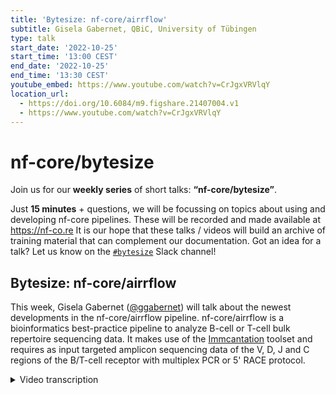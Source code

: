 ```yaml
---
title: 'Bytesize: nf-core/airrflow'
subtitle: Gisela Gabernet, QBiC, University of Tübingen
type: talk
start_date: '2022-10-25'
start_time: '13:00 CEST'
end_date: '2022-10-25'
end_time: '13:30 CEST'
youtube_embed: https://www.youtube.com/watch?v=CrJgxVRVlqY
location_url:
  - https://doi.org/10.6084/m9.figshare.21407004.v1
  - https://www.youtube.com/watch?v=CrJgxVRVlqY
---
```


# nf-core/bytesize

Join us for our **weekly series** of short talks: **“nf-core/bytesize”**.

Just **15 minutes** + questions, we will be focussing on topics about using and developing nf-core pipelines.
These will be recorded and made available at <https://nf-co.re>
It is our hope that these talks / videos will build an archive of training material that can complement our documentation. Got an idea for a talk? Let us know on the [`#bytesize`](https://nfcore.slack.com/channels/bytesize) Slack channel!

## Bytesize: nf-core/airrflow

This week, Gisela Gabernet ([@ggabernet](https://github.com/ggabernet)) will talk about the newest developments in the nf-core/airrflow pipeline.
nf-core/airrflow is a bioinformatics best-practice pipeline to analyze B-cell or T-cell bulk repertoire sequencing data. It makes use of the [Immcantation](https://immcantation.readthedocs.io/) toolset and requires as input targeted amplicon sequencing data of the V, D, J and C regions of the B/T-cell receptor with multiplex PCR or 5' RACE protocol.

<details markdown="1"><summary>Video transcription</summary>
**Note: The content has been edited for reader-friendliness**

[0:01](https://www.youtube.com/watch?v=CrJgxVRVlqY&t=1)
Hello everyone, my name is Franziska Bonath and I'm very happy that Gisela is with us today from the University of Tübing and she is giving us an overview of what nf-core/airrflow can do.

[0:13](https://www.youtube.com/watch?v=CrJgxVRVlqY&t=13)
Thanks Franziska for the nice introduction.
I'll present nf-core/airrflow. First of all I will start with defining what's the air in airrflow. Air stands for adaptive immune receptor repertoire and that's the collection of membrane proteins that are found on the surface of B-cells, in which case they are called BCR, and on the surface of T-cells, in which case they are called TCRs or T-cell receptors. BCRs or B-cell receptors in their secreted form are also called antibodies, which is a term that we are all more familiar with.

[0:52](https://www.youtube.com/watch?v=CrJgxVRVlqY&t=52)
The main function of these receptors is to be able to recognize foreign antigens that are inside the human body, which can come for example from pathogens such as viruses or bacteria, and to elicit an immune response against them. To be able to recognize so many different antigens from different pathogens, these receptors have to have a variety of different sequences. It's estimated that in the human body at any time point, there's 10 billion to 100 billion different receptor sequences of BCRs and TCRs.

[1:27](https://www.youtube.com/watch?v=CrJgxVRVlqY&t=87)
Airr sequencing is about getting the individual sequences of these B-cell and T-cell receptors and that has a variety of applications, which can vary from determining the immune state of one individual at a specific point, studying immune related diseases, guiding vaccine development or guiding cancer immunotherapy. I'm going to talk about a bit more detail on how this diversity of the TCRs and BCRs is generated. 

[1:58](https://www.youtube.com/watch?v=CrJgxVRVlqY&t=118)
In the human genome there are different B-gene segments, D-gene segments, J-gene segments and C-gene segments, that can be combined to form these TCR and BCR receptors. In case of humans there's four B-gene segments, 23 D-gene segments and six J-gene segments. What happens in the B-cells and T-cells is that each one segment of each kind is combined to from a productive TCR or BCR receptor. That happens at the DNA level in a process called somatic recombination. It alters the genome of the cells and generates this productive TCR and BCR receptors. 
The combination of the different gene segments doesn't happen like lego blocks, just attaching them next to each other, but rather in a cut-and-paste procedure. The cutting position is not always exactly at the same spot and there can also be some nucleotides incorporated into these junction regions, so that there's extra variability that comes from this step, that is not genome encoded.

[3:12](https://www.youtube.com/watch?v=CrJgxVRVlqY&t=192)
In the case of the B-cells or in B-cell receptor, there's even another process that generates more diversity of these receptors, which happens upon antigen stimulation. That's what happened to all of us, for example, when we were first in contact with the coronavirus or the coronavirus vaccine. Some B-cells in the body were able to recognize the antigens in the coronavirus and they were stimulated and underwent clonal expansion that is generating a lot of children cells that belong to the same B-cell clone. This happens in a manner that not all of these children cells have the exact same BCR receptor sequences. The process called somatic hypermutation introduces mutations in these BDJ segments, so that each of the children cells has a slightly different receptor sequence. This allows to generate B-cell receptors and therefore antibodies, that have even higher affinity to the original antigen.

[4:17](https://www.youtube.com/watch?v=CrJgxVRVlqY&t=257)
You've seen that there's many different processes that contribute to the diversity of this TCR and BCR sequences, including somatic recombination, variable junction length and in the case of the BCRs also somatic hypermutation. This means that theoretically there could be more than 10 to the power of 14 possible BCR sequences. 

[4:42](https://www.youtube.com/watch?v=CrJgxVRVlqY&t=282)
How are they sequenced? Most protocols use what's called amplicon sequencing, which is the targeted amplification of this gene locus and that can be done via different protocols including multiplex PCR, where one is providing primers for all the kinds of different sequences that can be there. Another technique is five prime race amplification protocols, which are pretty common. This sequencing protocols can incorporate what's called unique molecular identifiers which allow correcting for sequencing errors down the line and errors introduced by the PCR amplification process.
Typically for sequencing, Miseq sequencers are used, because they allow for longer read lengths, that covers the complete BDJ and beginning of the C region. 

[5:39](https://www.youtube.com/watch?v=CrJgxVRVlqY&t=339)
How is the bioinformatic analysis done for these kind of sequences? This typically does not happen like a traditional RNA-Seq analysis and that's because mapping to a reference genome is challenging in this case, due to the high diversity of these BCR and TCR sequences. Also, it's a highly repetitive genome region with all of these BD and J gene segments there. For this kind of analysis, specific tools are used and the reads are aligned to specific reference data, also for these BCR and TCR receptors.

[6:15](https://www.youtube.com/watch?v=CrJgxVRVlqY&t=375)
I always say luckily for us, when wanting to write a pipeline to do this kind of analysis, there's already plenty of tools out there that can analyze this data. One of the better well-known ones is the immcantation framework that is developed by the Kleinstein lab in Yale. It's an open source toolset to analyze AIRRseq data from beginning to end. There's a whole community of users already using this framework and here you can also get the details, in case you want to have more information. 
Thanks to developing this pipeline as part of the nf-core community, we gained visibility and we quickly found quite some collaborators to develop the pipeline. I want to mention that this is really a community-based development effort! Susanna Marquez from the immcantation lab joined early in the beginning and also David Ladd from Monash University helped by adding some features. Whereas initially, Alex Peltzer,
when he was still at QBiC with us, Simon Heumos and myself were developing the airrflow pipeline.

[7:26](https://www.youtube.com/watch?v=CrJgxVRVlqY&t=446)
Now to the details of the pipeline, those are the main pipeline steps. The pipeline can process both bulk AIRR sequencing data and single-cell sequencing data. When starting from bulk, there's first a step of quality control of the sequencing reads and sequence assembly and afterwards there's a process, where the reads are aligned to the references with IgBLAST. The reference data is typically employed from the IMGT consortia, which provides reference data for BCR and TCR. At this step already assembled data can also be provided and for single-cell data typically we start at this step.
Afterwards, there's a step for clonal analysis, which identifies which of the sequences of the BCR belong to which B-cell clone. It assigns the individual BCR sequences and TCR sequences to their specific clone and in the case of the B-cells it can also perform lineage reconstruction of the whole B-cell clone. Finally there's a step for reporting, doing repertoire analysis and reporting, including QC reports by MultiQC. That's the  general steps of the pipeline, but now if we look a bit more detailed there is a ton more processes - individual processes that are part of the pipeline. I'm going to explain them a bit in more detail now.

[9:01](https://www.youtube.com/watch?v=CrJgxVRVlqY&t=541)
Starting for the QCN sequence assembly, the pipeline supports different sequencing protocols, including multiplex PCR, in which the users have to provide the B and C-primer sequences that were used for the amplification, or in the case of 5' RACE, providing the C-primer and the linker sequences for amplification. Both protocols are supported with and without UMI barcodes. The barcodes can also be provided in different configurations. Starting from the raw sequencing data, a sample sheet needs to be provided that contains sample information and the individual FASTQ files for all samples. Depending on if the sequencing protocol includes UMI barcodes or not, there will be some processes but they all start with quality control of the reads with FASTQ, filtering the sequences by quality threshold, masking the primer sequences and if a UMI-based protocol is used, then a consensus is built from all the sequences that have the same UMI barcode. This way, it also allows to correct for the errors as I mentioned before. 
There is an extra procedure, that is employed whenever it's estimated that the length of the UMI barcodes will not be sufficient to cover all of the diversity of the sample and that is bypassed by first clustering all the sequences by similarity and annotating the cluster ID and then two different sequences with the same UMI barcode can also be distinguished this way.

[10:51](https://www.youtube.com/watch?v=CrJgxVRVlqY&t=651)
After building the consensus, all the sequences that contain the same UMI barcode are collapsed and the count, the number of sequences with the same UMI barcode, is annotated. Other metadata is also annotated as well as the count of duplicate sequences with different UMI barcodes that were collapsed. This can be useful for filtering. After this step there comes the VBJ assignment and filtering step and here it's also possible
to start with already assembled sequences, that can be provided with a sample sheet and FASTA files. Typically single cell sequencing data processing starts at this step, because the pipeline supports directly the output from the tool 10x Genomics CellRanger multi, which provides, while incorporating also TCR and VCR sequencing in the 10x Genomics sequencing procedure, the output of that tool, which is the AIRR rearrangement
table, thatt contains all of the sequences there. This can also be directly provided to the pipeline at that step. What that step does, it aligns the sequences to the IMGT reference and then assigns what exact B, D and J segments were used there. In the case of the single cell data there is an option. This gene reassignment step is optional.

[12:29](https://www.youtube.com/watch?v=CrJgxVRVlqY&t=749)
After alignment to the IMGT reference there is a number of quality filtering steps that are performed. First it's checked that the locus matches exactly the V_calls. The V(D)J segment assignment, that there are a minimum of 200 informative positions, maximum 10% and nucleotides, that the sequences that are determined are productive, that the junction region is a multiple of three amino acids. There's also a possibility of removing chimeric reads, detecting contamination across samples and finally collapsing duplicate sequences if there are any. Plenty of quality filters as part of the pipeline.

[13:18](https://www.youtube.com/watch?v=CrJgxVRVlqY&t=978)
The next step is clonal analysis. In that case hierarchical clustering is used based on the hamming distances between sequences. The pipeline is also able to auto-detect a hamming distance threshold that can be used to determine, which sequences are part of the same clone, or are part of different clones. There is also a step for lineage reconstruction of the clonal lineage trees. Recently the pipeline offers to use the Enchanter tool, which is developed by Susanna Marcus in immcantation. That tool provides calls to other immcantation tools and also nice reports for each of these steps. I invite you to check them out here.

[14:05](https://www.youtube.com/watch?v=CrJgxVRVlqY&t=845)
Finally, there's a repertoire analysis step. An R Markdown report is provided, that summarises the repertoire analysis results for all samples. Of notice is that a custom R Markdown report can also be provided, in case that the user wants to change some things in this report. It's also possible to provide an R Markdown file. Other reports of this reporting analysis steps is the MultiQC QC report for all samples from the grid quality control reports.

[14:43](https://www.youtube.com/watch?v=CrJgxVRVlqY&t=883)
Here we will see an example of this repertoire analysis report. First there is a summary of all the samples used for the analysis. Clonal abundance and clonal diversity are reported, together with vision usage. Finally all of the tools that are used as part of the pipeline and their citations are noted here, to make it really easy for users of the pipeline to also cite the original tools, that are being used.

[15:12](https://www.youtube.com/watch?v=CrJgxVRVlqY&t=912)
As you know, all documentation for nf-core/airrflow can be found on the nf-core website, so check it out if you want to use it. There are also some example results of the pipeline when the full tests are run on AWS.

[15:30](https://www.youtube.com/watch?v=CrJgxVRVlqY&t=930)
What's next for this pipeline? Stay tuned for a new release that comes really soon - we hope this week or the next. It will includes more quality control and reporting as part of the Enchanter tool, as I have mentioned, by Susanna Marquez, as well as and code refactoring using subworkflows.

[15:50](https://www.youtube.com/watch?v=CrJgxVRVlqY&t=950)
At this point I would like to thank all the contributors to the pipeline: Simon Heumos and myself at QBiC, Alex Peltzer who was initially at QBiC but now is at Böhringer Ingelheim, Susanna Marquez at the Kleinstein Lab in Yale, David Ladd at Monash University and some collaborations also at the University of Tübingen, Christophe Rochel and Marcus Kovaric.
If you have any questions don't hesitate to join us, join the airrflow channel on nf-core Slack and if you have any questions related to the immcantation tools, you also have the contact emails to contact them directly. 

[16:26](https://www.youtube.com/watch?v=CrJgxVRVlqY&t=986)
(host) Thank you very much. Everyone can now unmute themselves if there are any questions. Maybe I start with one, I'm curious. In what format does airrflow expect UMIs to be provided? Does it have to be in a separate file or should it be in read one or in read two?
(answer) It supports all kinds of these configurations that you have mentioned. You can provide them. It depends on your library design, where the UMI barcodes are located. Sometimes they are part of the R1 and R2 reads and sometimes they are part of the index reads, it can be provided in any way.
There are some parameters in the pipeline where you can specify where the UMI barcode is located: R1 reads, R2 reads or index files, so everything is supported in that case.

[17:23](https://www.youtube.com/watch?v=CrJgxVRVlqY&t=1043)
(host) Thank you.
Are there any questions from the audience? It doesn't seem so. Then I would like to thank of course Gisela but also the Chan Zuckerberg Initiative for funding the bytesize talks, and as usual, if you have any questions go to Slack at nf-core/airrflow and ask questions there. Thanks again.
</details>